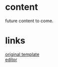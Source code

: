 # content  
future content to come.  
# links  
[original template](intro.md)  
[editor](https://github.com/TrylN3rr/tryln3rr.github.io/edit/master/index.md)  
